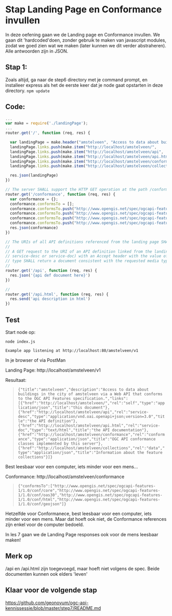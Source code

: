 # Stap Landing Page en Conformance invullen

In deze oefening gaan we de Landing page en Conformance invullen.
We gaan dit 'hardcoded'doen, zonder gebruik te maken van javascript modules, zodat we goed zien wat we maken (later kunnen we dit verder abstraheren). Alle antwoorden zijn in JSON.


## Stap 1:
Zoals altijd, ga naar de step6 directory met je command prompt, en installeer express als het de eerste keer dat je node gaat opstarten in deze directory. `npm update`

## Code:

```javascript
...
var make = require('./landingPage');
...
router.get('/', function (req, res) {

  var landingPage = make.header("amstelveen", "Access to data about buildings in the city of amstelveen via a Web API that conforms to the OGC API Features specification.");
  landingPage.links.push(make.item("http://localhost/amstelveen/",            "self",         "application/json", "this document"));
  landingPage.links.push(make.item("http://localhost/amstelveen/api",         "service-desc", "application/vnd.oai.openapi+json;version=3.0", "the API definition"));
  landingPage.links.push(make.item("http://localhost/amstelveen/api.html",    "service-doc",  "text/html",        "the API documentation"));
  landingPage.links.push(make.item("http://localhost/amstelveen/conformance", "conformance",  "application/json", "OGC API conformance classes implemented by this server"));
  landingPage.links.push(make.item("http://localhost/amstelveen/collections", "data",         "application/json", "Information about the feature collections"));

  res.json(landingPage)
})

// The server SHALL support the HTTP GET operation at the path /conformance.
router.get('/conformance', function (req, res) {
  var conformance = {};
  conformance.conformsTo = [];
  conformance.conformsTo.push("http://www.opengis.net/spec/ogcapi-features-1/1.0/conf/core");
  conformance.conformsTo.push("http://www.opengis.net/spec/ogcapi-features-1/1.0/conf/oas30");
  conformance.conformsTo.push("http://www.opengis.net/spec/ogcapi-features-1/1.0/conf/html");
  conformance.conformsTo.push("http://www.opengis.net/spec/ogcapi-features-1/1.0/conf/geojson");
  res.json(conformance)
})

// The URIs of all API definitions referenced from the landing page SHALL support the HTTP GET method.
//
// A GET request to the URI of an API definition linked from the landing page (link relations
// service-desc or service-doc) with an Accept header with the value of the link property 
// type SHALL return a document consistent with the requested media type.
//
router.get('/api', function (req, res) {
  res.json('{api def document here}')
})

// 
router.get('/api.html', function (req, res) {
  res.send('api description in html')
})

```

## Test

Start node op:

```
node index.js
```

`Example app listening at http://localhost:80/amstelveen/v1`

In je browser of via PostMan

Landing Page:
http://localhost/amstelveen/v1

Resultaat:

> `{"title":"amstelveen","description":"Access to data about buildings in the city of amstelveen via a Web API that conforms to the OGC API Features specification.","links":[{"href":"http://localhost/amstelveen/","rel":"self","type":"application/json","title":"this document"},{"href":"http://localhost/amstelveen/api","rel":"service-desc","type":"application/vnd.oai.openapi+json;version=3.0","title":"the API definition"},{"href":"http://localhost/amstelveen/api.html","rel":"service-doc","type":"text/html","title":"the API documentation"},{"href":"http://localhost/amstelveen/conformance","rel":"conformance","type":"application/json","title":"OGC API conformance classes implemented by this server"},{"href":"http://localhost/amstelveen/collections","rel":"data","type":"application/json","title":"Information about the feature collections"}]}`

Best leesbaar voor een computer, iets minder voor een mens...

Conformance:
http://localhost/amstelveen/conformance

> `{"conformsTo":["http://www.opengis.net/spec/ogcapi-features-1/1.0/conf/core","http://www.opengis.net/spec/ogcapi-features-1/1.0/conf/oas30","http://www.opengis.net/spec/ogcapi-features-1/1.0/conf/html","http://www.opengis.net/spec/ogcapi-features-1/1.0/conf/geojson"]}`

Hetzelfde voor Conformanece, best leesbaar voor een computer, iets minder voor een mens. Maar dat hoeft ook niet, de Conformance references zijn enkel voor de computer bedoeld.

In les 7 gaan we de Landing Page responses ook voor de mens leesbaar maken!

## Merk op
/api en /api.html zijn toegevoegd, maar hoeft niet volgens de spec. Beide documenten kunnen ook elders 'leven'

## Klaar voor de volgende stap
https://github.com/geonovum/ogc-api-kennissessie/blob/master/step7/README.md
